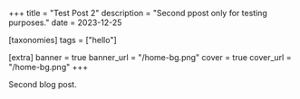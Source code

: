 +++
title = "Test Post 2"
description = "Second ppost only for testing purposes."
date = 2023-12-25

[taxonomies]
tags = ["hello"]

[extra]
banner = true
banner_url = "/home-bg.png"
cover = true
cover_url = "/home-bg.png"
+++

Second blog post.

